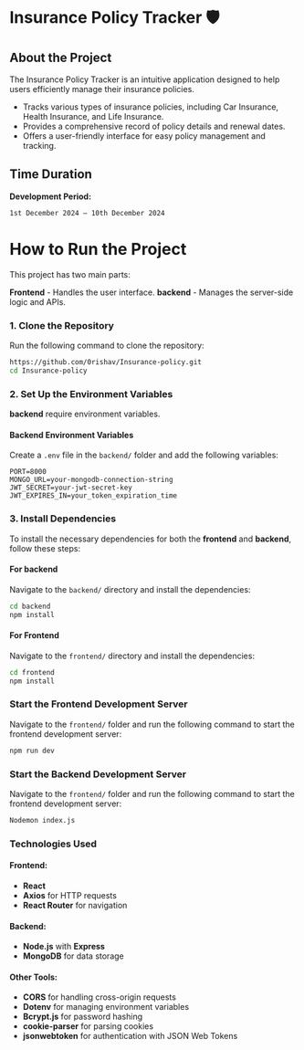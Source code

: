 # Insurance Policy Tracker 🛡️

## About the Project  
The Insurance Policy Tracker is an intuitive application designed to help users efficiently manage their insurance policies.
- Tracks various types of insurance policies, including Car Insurance, Health Insurance, and Life Insurance.  
- Provides a comprehensive record of policy details and renewal dates.
- Offers a user-friendly interface for easy policy management and tracking.

## Time Duration  
**Development Period:**  
```plaintext
1st December 2024 – 10th December 2024
```

# How to Run the Project
This project has two main parts:

**Frontend** - Handles the user interface.
**backend** - Manages the server-side logic and APIs.

### 1. Clone the Repository  
Run the following command to clone the repository:  
```bash
https://github.com/0rishav/Insurance-policy.git
cd Insurance-policy
```

### 2. Set Up the Environment Variables  
 **backend** require environment variables.

#### Backend Environment Variables  
Create a `.env` file in the `backend/` folder and add the following variables:

```env
PORT=8000
MONGO_URL=your-mongodb-connection-string
JWT_SECRET=your-jwt-secret-key
JWT_EXPIRES_IN=your_token_expiration_time
```

### 3. Install Dependencies  
To install the necessary dependencies for both the **frontend** and **backend**, follow these steps:

#### For backend  
Navigate to the `backend/` directory and install the dependencies:

```bash
cd backend
npm install
```

#### For Frontend
Navigate to the `frontend/` directory and install the dependencies:

```bash
cd frontend
npm install
```

### Start the Frontend Development Server  
Navigate to the `frontend/` folder and run the following command to start the frontend development server:

```bash
npm run dev
```

### Start the Backend Development Server  
Navigate to the `frontend/` folder and run the following command to start the frontend development server:

```bash
Nodemon index.js
```

### Technologies Used  

#### Frontend:  
- **React**  
- **Axios** for HTTP requests  
- **React Router** for navigation  

#### Backend:  
- **Node.js** with **Express**  
- **MongoDB** for data storage  

#### Other Tools:   
- **CORS** for handling cross-origin requests  
- **Dotenv** for managing environment variables
- **Bcrypt.js** for password hashing
- **cookie-parser** for parsing cookies
- **jsonwebtoken** for authentication with JSON Web Tokens  
